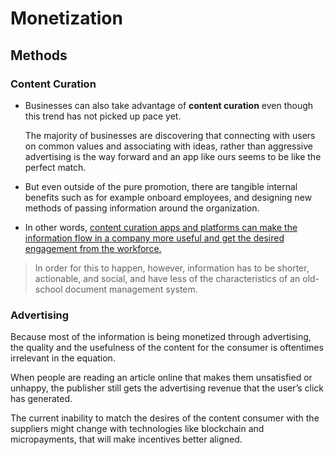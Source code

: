 # Monetization

## Methods

### Content Curation

- Businesses can also take advantage of **content curation** even though this trend has not picked up pace yet. 

  The majority of businesses are discovering that connecting with users on common values and associating with ideas, rather than aggressive advertising is the way forward and an app like ours seems to be like the perfect match.

- But even outside of the pure promotion, there are tangible internal benefits such as for example onboard employees, and designing new methods of passing information around the organization. 

- In other words, <u>content curation apps and platforms can make the information flow in a company more useful and get the desired engagement from the workforce.</u> 

> In order for this to happen, however, information has to be shorter, actionable, and social, and have less of the characteristics of an old-school document management system.

### Advertising

Because most of the information is being monetized through advertising, the quality and the usefulness of the content for the consumer is oftentimes irrelevant in the equation. 

When people are reading an article online that makes them unsatisfied or unhappy, the publisher still gets the advertising revenue that the user’s click has generated. 

The current inability to match the desires of the content consumer with the suppliers might change with technologies like blockchain and micropayments, that will make incentives better aligned. 
